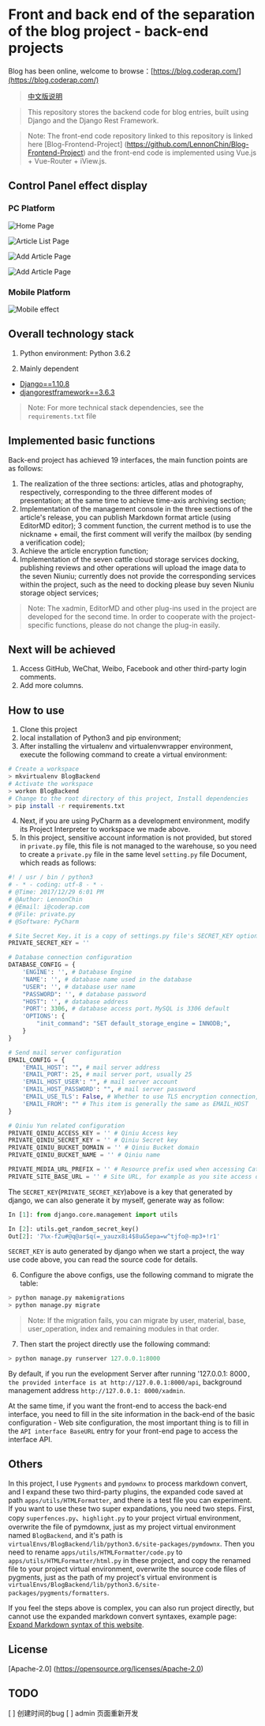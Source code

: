 # Front and back end of the separation of the blog project - back-end projects

Blog has been online, welcome to browse：[https://blog.coderap.com/](https://blog.coderap.com/)

> [中文版说明](https://github.com/LennonChin/BlogBackendProject/blob/master/README_zh-cn.md)

> This repository stores the backend code for blog entries, built using Django and the Django Rest Framework.

> Note: The front-end code repository linked to this repository is linked here [Blog-Frontend-Project] (https://github.com/LennonChin/Blog-Frontend-Project) and the front-end code is implemented using Vue.js + Vue-Router + iView.js.

## Control Panel effect display

### PC Platform

![Home Page](https://github.com/LennonChin/BlogBackendProject/blob/master/media/PC_1.png)

![Article List Page](https://github.com/LennonChin/BlogBackendProject/blob/master/media/PC_2.png)

![Add Article Page](https://github.com/LennonChin/BlogBackendProject/blob/master/media/PC_3.png)

![Add Article Page](https://github.com/LennonChin/BlogBackendProject/blob/master/media/PC_4.png)

### Mobile Platform

![Mobile effect](https://github.com/LennonChin/BlogBackendProject/blob/master/media/MOBILE_1.png)

## Overall technology stack

1. Python environment: Python 3.6.2

2. Mainly dependent

- [Django==1.10.8](https://github.com/django/django)
- [djangorestframework==3.6.3](https://github.com/encode/django-rest-framework)

> Note: For more technical stack dependencies, see the `requirements.txt` file

## Implemented basic functions

Back-end project has achieved 19 interfaces, the main function points are as follows:

1. The realization of the three sections: articles, atlas and photography, respectively, corresponding to the three different modes of presentation; at the same time to achieve time-axis archiving section;
2. Implementation of the management console in the three sections of the article's release, you can publish Markdown format article (using EditorMD editor);
3 comment function, the current method is to use the nickname + email, the first comment will verify the mailbox (by sending a verification code);
4. Achieve the article encryption function;
5. Implementation of the seven cattle cloud storage services docking, publishing reviews and other operations will upload the image data to the seven Niuniu; currently does not provide the corresponding services within the project, such as the need to docking please buy seven Niuniu storage object services;

> Note: The xadmin, EditorMD and other plug-ins used in the project are developed for the second time. In order to cooperate with the project-specific functions, please do not change the plug-in easily.

## Next will be achieved

1. Access GitHub, WeChat, Weibo, Facebook and other third-party login comments.
2. Add more columns.

## How to use

1. Clone this project
2. local installation of Python3 and pip environment;
3. After installing the virtualenv and virtualenvwrapper environment, execute the following command to create a virtual environment:

```bash
# Create a workspace
> mkvirtualenv BlogBackend
# Activate the workspace
> workon BlogBackend
# Change to the root directory of this project, Install dependencies
> pip install -r requirements.txt
```

4. Next, if you are using PyCharm as a development environment, modify its Project Interpreter to workspace we made above.
5. In this project, sensitive account information is not provided, but stored in `private.py` file, this file is not managed to the warehouse, so you need to create a `private.py` file in the same level `setting.py` file Document, which reads as follows:

```python
#! / usr / bin / python3
# - * - coding: utf-8 - * -
# @Time: 2017/12/29 6:01 PM
# @Author: LennonChin
# @Email: i@coderap.com
# @File: private.py
# @Software: PyCharm

# Site Secret Key，it is a copy of settings.py file's SECRET_KEY option
PRIVATE_SECRET_KEY = ''

# Database connection configuration
DATABASE_CONFIG = {
    'ENGINE': '', # Database Engine
    'NAME': '', # database name used in the database
    "USER": '', # database user name
    "PASSWORD": '', # database password
    "HOST": '', # database address
    'PORT': 3306, # database access port，MySQL is 3306 default
    'OPTIONS': {
        "init_command": "SET default_storage_engine = INNODB;",
    }
}

# Send mail server configuration
EMAIL_CONFIG = {
    'EMAIL_HOST': "", # mail server address
    'EMAIL_PORT': 25, # mail server port, usually 25
    'EMAIL_HOST_USER': "", # mail server account
    'EMAIL_HOST_PASSWORD': "", # mail server password
    'EMAIL_USE_TLS': False, # Whether to use TLS encryption connection, generally not used
    'EMAIL_FROM': "" # This item is generally the same as EMAIL_HOST
}

# Qiniu Yun related configuration
PRIVATE_QINIU_ACCESS_KEY = '' # Qiniu Access key
PRIVATE_QINIU_SECRET_KEY = '' # Qiniu Secret key
PRIVATE_QINIU_BUCKET_DOMAIN = '' # Qiniu Bucket domain
PRIVATE_QINIU_BUCKET_NAME = '' # Qiniu name

PRIVATE_MEDIA_URL_PREFIX = '' # Resource prefix used when accessing Cattle Cloud
PRIVATE_SITE_BASE_URL = '' # Site URL, for example as you site access domain
```

The `SECRET_KEY`(`PRIVATE_SECRET_KEY`)above is a key that generated by django, we can also generate it by myself, generate way as follow:

```python
In [1]: from django.core.management import utils

In [2]: utils.get_random_secret_key()
Out[2]: '7%x-f2u#@q@ar$q(=_yauzx8i4$8u&5epa=w^tjfo@-mp3+!r1'
```

`SECRET_KEY` is auto generated by django when we start a project, the way use code above, you can read the source code for details.

6. Configure the above configs, use the following command to migrate the table:

```bash
> python manage.py makemigrations
> python manage.py migrate
```

> Note: If the migration fails, you can migrate by user, material, base, user_operation, index and remaining modules in that order.

7. Then start the project directly use the following command:

```python
> python manage.py runserver 127.0.0.1:8000
```

By default, if you run the evelopment Server after running '127.0.0.1: 8000`, the provided interface is at http://127.0.0.1:8000/api`, background management address `http://127.0.0.1: 8000/xadmin`.

At the same time, if you want the front-end to access the back-end interface, you need to fill in the site information in the back-end of the basic configuration - Web site configuration, the most important thing is to fill in the `API interface BaseURL` entry for your front-end page to access the interface API.

## Others

In this project, I use `Pygments` and `pymdownx` to process markdown convert, and I expand these two third-party plugins, the expanded code saved at path `apps/utils/HTMLFormatter`, and there is a test file you can experiment. If you want to use these two super expandations, you need two steps. First, copy `superfences.py`、`highlight.py` to your project virtual environment, overwrite the file of pymdownx, just as my project virtual environment named `BlogBackend`, and it's path is `virtualEnvs/BlogBackend/lib/python3.6/site-packages/pymdownx`. Then you need to rename `apps/utils/HTMLFormatter/code.py` to `apps/utils/HTMLFormatter/html.py` in these project, and copy the renamed file to your project virtual environment, overwrite the source code files of pygments, just as the path of my project's virtual environment is `virtualEnvs/BlogBackend/lib/python3.6/site-packages/pygments/formatters`.

If you feel the steps above is complex, you can also run project directly, but cannot use the expanded markdown convert syntaxes, example page: [Expand Markdown syntax of this website](https://blog.coderap.com/article/4 "Expand Markdown syntax of this website").

## License

[Apache-2.0] (https://opensource.org/licenses/Apache-2.0)

## TODO

[ ] 创建时间的bug
[ ] admin 页面重新开发
